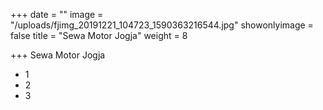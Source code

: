 +++
date = ""
image = "/uploads/fjimg_20191221_104723_1590363216544.jpg"
showonlyimage = false
title = "Sewa Motor Jogja"
weight = 8

+++
Sewa Motor Jogja 

* 1
* 2
* 3